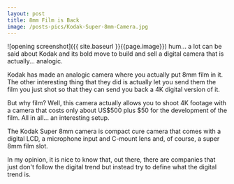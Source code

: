 ```yaml
---
layout: post
title: 8mm Film is Back
image: /posts-pics/Kodak-Super-8mm-Camera.jpg
---
```

![opening screenshot]({{ site.baseurl }}{{page.image}})
hum... a lot can be said about Kodak and its bold move to build and sell a digital camera
that is actually... analogic.

Kodak has made an analogic camera where you actually put 8mm film in it. The other
interesting thing that they did is actually let you send them the film you just
shot so that they can send you back a 4K digital version of it.

But why film? Well, this camera actually allows you to shoot 4K footage
with a camera that costs only about US$500 plus $50 for the development of the film.
All in all... an interesting setup.

The Kodak Super 8mm camera is compact cure camera that comes with a digital LCD, a microphone
input and C-mount lens and, of course, a super 8mm film slot.

In my opinion, it is nice to know that, out there, there are companies that just don't
follow the digital trend but instead try to define what the digital trend is.
